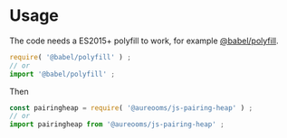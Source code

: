 # Usage

The code needs a ES2015+ polyfill to work, for example
[@babel/polyfill](https://babeljs.io/docs/usage/polyfill).
```js
require( '@babel/polyfill' ) ;
// or
import '@babel/polyfill' ;
```

Then
```js
const pairingheap = require( '@aureooms/js-pairing-heap' ) ;
// or
import pairingheap from '@aureooms/js-pairing-heap' ;
```

